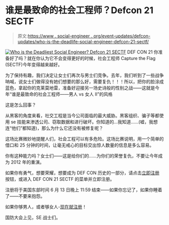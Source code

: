 # 谁是最致命的社会工程师？Defcon 21 SECTF

> 原文:[https://www . social-engineer . org/event-updates/defcon-updates/who-is-the-deadlife-social-engineer-defcon-21-sectf/](https://www.social-engineer.org/event-updates/defcon-updates/who-is-the-deadliest-social-engineer-defcon-21-sectf/)

[![Who is the Deadliest Social Engineer? Defcon 21 SECTF](../Images/afed50ef5419cce2c6d619a3a9f89418.png)](https://www.social-engineer.org/social-engineering/who-is-the-deadliest-social-engineer-defcon-21-sectf/attachment/sectf-webgfx/)
DEF CON 21 你准备好了吗？就在你认为它不会变得更好的时候，社会工程师 Capture the Flag (SECTF)今年变得越来越好。

为了保持有趣，我们决定让女士们再次与男士们竞争。去年，我们听到了一些战争呐喊，说女士们做得没有她们想要的那么好，需要复仇！！！所以，把你的脸涂成蓝色，拿起你的克莱莫地雷，准备好迎接另一场史诗般的性别之战——这就是今年“谁是最致命的社会工程师——男人 vs 女人 II”的风格

这是怎么回事？

从黑客的角度来看，社交工程是当今公司面临的最大威胁。黑客组织、骗子等都使用 se 技能来渗透公司、窃取数据和进行破坏。你知道的…我知道……(嘘，我想连“他们”都知道)，那么为什么它还没有被修复呢？

这场比赛微妙地提醒人们，社会工程可以有多危险。这场比赛说明，用一个简单的借口和 25 分钟的时间，让毫无戒心的目标交出惊人数量的信息是多么容易。

你有这种能力吗？女士们——这是给你们的……为你们的荣誉复仇，不要让今年成为 2012 年的重演。

如果你有勇气，想要荣耀，想要成为 DEF CON 历史的一部分，请点击[立即注册](https://www.social-engineer.org/social-engineer-ctf-who-is-the-deadliest-social-engineer/ "Defcon 21 SECTF Registration")按钮，或进入 DEF CON 21 SECTF 的菜单并立即注册。

注册将于美国东部时间 6 月 13 日晚上 11:59 结束——如果你忘记了，如果你睡着了——不要来抱怨。

如果你够男人，或者够女人-[现在就注册](https://www.social-engineer.org/social-engineer-ctf-who-is-the-deadliest-social-engineer/ "Register Now - SECTF")！

国防大会上见，SE 战士们。